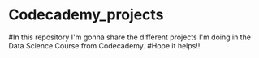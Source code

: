 # Codecademy_projects
#In this repository I'm gonna share the different projects I'm doing in the Data Science Course from Codecademy.
#Hope it helps!!
 
